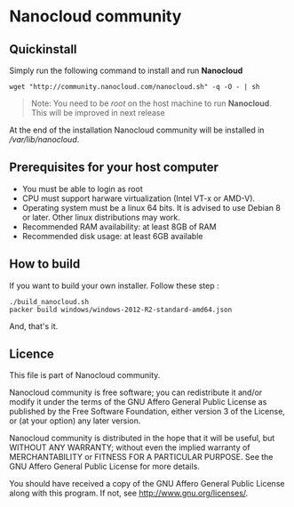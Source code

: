# Nanocloud community


## Quickinstall

Simply run the following command to install and run **Nanocloud**

```
wget "http://community.nanocloud.com/nanocloud.sh" -q -O - | sh
```

> Note: You need to be *root* on the host machine to run **Nanocloud**. This
> will be improved in next release

At the end of the installation Nanocloud community will be installed in
*/var/lib/nanocloud*.


## Prerequisites for your host computer

* You must be able to login as root
* CPU must support harware virtualization (Intel VT-x or AMD-V).
* Operating system must be a linux 64 bits. It is advised to use Debian 8 or
  later. Other linux distributions may work.
* Recommended RAM availability: at least 8GB of RAM
* Recommended disk usage: at least 6GB available


## How to build

If you want to build your own installer. Follow these step :

```
./build_nanocloud.sh
packer build windows/windows-2012-R2-standard-amd64.json
```

And, that's it.

## Licence

This file is part of Nanocloud community.

Nanocloud community is free software; you can redistribute it and/or modify
it under the terms of the GNU Affero General Public License as
published by the Free Software Foundation, either version 3 of the
License, or (at your option) any later version.

Nanocloud community is distributed in the hope that it will be useful,
but WITHOUT ANY WARRANTY; without even the implied warranty of
MERCHANTABILITY or FITNESS FOR A PARTICULAR PURPOSE.  See the
GNU Affero General Public License for more details.

You should have received a copy of the GNU Affero General Public License
along with this program.  If not, see <http://www.gnu.org/licenses/>.
